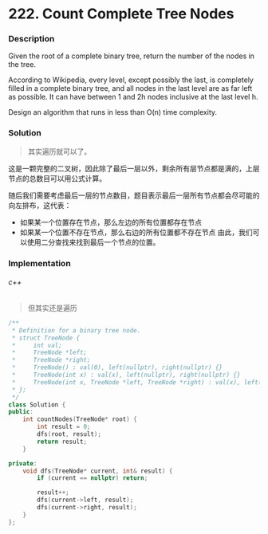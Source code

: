 # 222. Count Complete Tree Nodes

### Description

Given the root of a complete binary tree, return the number of the nodes in the tree.

According to Wikipedia, every level, except possibly the last, is completely filled in a complete binary tree, and all nodes in the last level are as far left as possible. It can have between 1 and 2h nodes inclusive at the last level h.

Design an algorithm that runs in less than O(n) time complexity.

### Solution

> 其实遍历就可以了。

这是一颗完整的二叉树，因此除了最后一层以外，剩余所有层节点都是满的，上层节点的总数目可以用公式计算。

随后我们需要考虑最后一层的节点数目，题目表示最后一层所有节点都会尽可能的向左排布，这代表：
- 如果某一个位置存在节点，那么左边的所有位置都存在节点
- 如果某一个位置不存在节点，那么右边的所有位置都不存在节点
由此，我们可以使用二分查找来找到最后一个节点的位置。

### Implementation

###### c++

> 但其实还是遍历

```c++
/**
 * Definition for a binary tree node.
 * struct TreeNode {
 *     int val;
 *     TreeNode *left;
 *     TreeNode *right;
 *     TreeNode() : val(0), left(nullptr), right(nullptr) {}
 *     TreeNode(int x) : val(x), left(nullptr), right(nullptr) {}
 *     TreeNode(int x, TreeNode *left, TreeNode *right) : val(x), left(left), right(right) {}
 * };
 */
class Solution {
public:
    int countNodes(TreeNode* root) {
        int result = 0;
        dfs(root, result);
        return result;
    }

private:
    void dfs(TreeNode* current, int& result) {
        if (current == nullptr) return;

        result++;
        dfs(current->left, result);
        dfs(current->right, result);
    }
};
```

